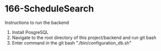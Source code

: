 # 166-ScheduleSearch

Instructions to run the backend
1. Install PosgreSQL
2. Navigate to the root directory of this project/backend and run git bash
3. Enter command in the git bash "./bin/configuration_db.sh"
